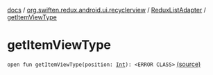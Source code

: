 [docs](../../index.md) / [org.swiften.redux.android.ui.recyclerview](../index.md) / [ReduxListAdapter](index.md) / [getItemViewType](./get-item-view-type.md)

# getItemViewType

`open fun getItemViewType(position: `[`Int`](https://kotlinlang.org/api/latest/jvm/stdlib/kotlin/-int/index.html)`): <ERROR CLASS>` [(source)](https://github.com/protoman92/KotlinRedux/tree/master/android/android-recyclerview/src/main/java/org/swiften/redux/android/ui/recyclerview/DiffedAdapter.kt#L83)